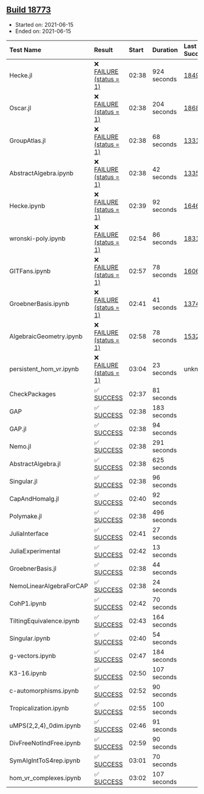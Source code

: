 ## [Build 18773](https://oscarci.mathematik.uni-kl.de/job/oscar/18773/)

* Started on: 2021-06-15
* Ended on: 2021-06-15

| Test Name    | Result | Start | Duration | Last Success | First Failure |
|:-------------|:-------|:------|:---------|:-------------|:--------------|
| Hecke.jl | ❌ [FAILURE (status = 1)](https://oscarci.mathematik.uni-kl.de/job/oscar/18773/artifact/logs/build-18773/Hecke.jl.log) | 02:38 | 924 seconds | [18490](https://oscarci.mathematik.uni-kl.de/job/oscar/18490/) | [18491](https://oscarci.mathematik.uni-kl.de/job/oscar/18491/) |
| Oscar.jl | ❌ [FAILURE (status = 1)](https://oscarci.mathematik.uni-kl.de/job/oscar/18773/artifact/logs/build-18773/Oscar.jl.log) | 02:38 | 204 seconds | [18684](https://oscarci.mathematik.uni-kl.de/job/oscar/18684/) | [18685](https://oscarci.mathematik.uni-kl.de/job/oscar/18685/) |
| GroupAtlas.jl | ❌ [FAILURE (status = 1)](https://oscarci.mathematik.uni-kl.de/job/oscar/18773/artifact/logs/build-18773/GroupAtlas.jl.log) | 02:38 | 68 seconds | [13311](https://oscarci.mathematik.uni-kl.de/job/oscar/13311/) | [13312](https://oscarci.mathematik.uni-kl.de/job/oscar/13312/) |
| AbstractAlgebra.ipynb | ❌ [FAILURE (status = 1)](https://oscarci.mathematik.uni-kl.de/job/oscar/18773/artifact/logs/build-18773/AbstractAlgebra.ipynb.log) | 02:38 | 42 seconds | [13355](https://oscarci.mathematik.uni-kl.de/job/oscar/13355/) | [13356](https://oscarci.mathematik.uni-kl.de/job/oscar/13356/) |
| Hecke.ipynb | ❌ [FAILURE (status = 1)](https://oscarci.mathematik.uni-kl.de/job/oscar/18773/artifact/logs/build-18773/Hecke.ipynb.log) | 02:39 | 92 seconds | [16463](https://oscarci.mathematik.uni-kl.de/job/oscar/16463/) | [16464](https://oscarci.mathematik.uni-kl.de/job/oscar/16464/) |
| wronski-poly.ipynb | ❌ [FAILURE (status = 1)](https://oscarci.mathematik.uni-kl.de/job/oscar/18773/artifact/logs/build-18773/wronski-poly.ipynb.log) | 02:54 | 86 seconds | [18314](https://oscarci.mathematik.uni-kl.de/job/oscar/18314/) | [18315](https://oscarci.mathematik.uni-kl.de/job/oscar/18315/) |
| GITFans.ipynb | ❌ [FAILURE (status = 1)](https://oscarci.mathematik.uni-kl.de/job/oscar/18773/artifact/logs/build-18773/GITFans.ipynb.log) | 02:57 | 78 seconds | [16068](https://oscarci.mathematik.uni-kl.de/job/oscar/16068/) | [16069](https://oscarci.mathematik.uni-kl.de/job/oscar/16069/) |
| GroebnerBasis.ipynb | ❌ [FAILURE (status = 1)](https://oscarci.mathematik.uni-kl.de/job/oscar/18773/artifact/logs/build-18773/GroebnerBasis.ipynb.log) | 02:41 | 41 seconds | [13748](https://oscarci.mathematik.uni-kl.de/job/oscar/13748/) | [13749](https://oscarci.mathematik.uni-kl.de/job/oscar/13749/) |
| AlgebraicGeometry.ipynb | ❌ [FAILURE (status = 1)](https://oscarci.mathematik.uni-kl.de/job/oscar/18773/artifact/logs/build-18773/AlgebraicGeometry.ipynb.log) | 02:58 | 78 seconds | [15322](https://oscarci.mathematik.uni-kl.de/job/oscar/15322/) | [15323](https://oscarci.mathematik.uni-kl.de/job/oscar/15323/) |
| persistent_hom_vr.ipynb | ❌ [FAILURE (status = 1)](https://oscarci.mathematik.uni-kl.de/job/oscar/18773/artifact/logs/build-18773/persistent_hom_vr.ipynb.log) | 03:04 | 23 seconds | unknown | unknown |
| CheckPackages | ✅ [SUCCESS](https://oscarci.mathematik.uni-kl.de/job/oscar/18773/artifact/logs/build-18773/CheckPackages.log) | 02:37 | 81 seconds |  |  |
| GAP | ✅ [SUCCESS](https://oscarci.mathematik.uni-kl.de/job/oscar/18773/artifact/logs/build-18773/GAP.log) | 02:38 | 183 seconds |  |  |
| GAP.jl | ✅ [SUCCESS](https://oscarci.mathematik.uni-kl.de/job/oscar/18773/artifact/logs/build-18773/GAP.jl.log) | 02:38 | 94 seconds |  |  |
| Nemo.jl | ✅ [SUCCESS](https://oscarci.mathematik.uni-kl.de/job/oscar/18773/artifact/logs/build-18773/Nemo.jl.log) | 02:38 | 291 seconds |  |  |
| AbstractAlgebra.jl | ✅ [SUCCESS](https://oscarci.mathematik.uni-kl.de/job/oscar/18773/artifact/logs/build-18773/AbstractAlgebra.jl.log) | 02:38 | 625 seconds |  |  |
| Singular.jl | ✅ [SUCCESS](https://oscarci.mathematik.uni-kl.de/job/oscar/18773/artifact/logs/build-18773/Singular.jl.log) | 02:38 | 96 seconds |  |  |
| CapAndHomalg.jl | ✅ [SUCCESS](https://oscarci.mathematik.uni-kl.de/job/oscar/18773/artifact/logs/build-18773/CapAndHomalg.jl.log) | 02:40 | 92 seconds |  |  |
| Polymake.jl | ✅ [SUCCESS](https://oscarci.mathematik.uni-kl.de/job/oscar/18773/artifact/logs/build-18773/Polymake.jl.log) | 02:38 | 496 seconds |  |  |
| JuliaInterface | ✅ [SUCCESS](https://oscarci.mathematik.uni-kl.de/job/oscar/18773/artifact/logs/build-18773/JuliaInterface.log) | 02:41 | 27 seconds |  |  |
| JuliaExperimental | ✅ [SUCCESS](https://oscarci.mathematik.uni-kl.de/job/oscar/18773/artifact/logs/build-18773/JuliaExperimental.log) | 02:42 | 13 seconds |  |  |
| GroebnerBasis.jl | ✅ [SUCCESS](https://oscarci.mathematik.uni-kl.de/job/oscar/18773/artifact/logs/build-18773/GroebnerBasis.jl.log) | 02:38 | 44 seconds |  |  |
| NemoLinearAlgebraForCAP | ✅ [SUCCESS](https://oscarci.mathematik.uni-kl.de/job/oscar/18773/artifact/logs/build-18773/NemoLinearAlgebraForCAP.log) | 02:38 | 24 seconds |  |  |
| CohP1.ipynb | ✅ [SUCCESS](https://oscarci.mathematik.uni-kl.de/job/oscar/18773/artifact/logs/build-18773/CohP1.ipynb.log) | 02:42 | 70 seconds |  |  |
| TiltingEquivalence.ipynb | ✅ [SUCCESS](https://oscarci.mathematik.uni-kl.de/job/oscar/18773/artifact/logs/build-18773/TiltingEquivalence.ipynb.log) | 02:43 | 164 seconds |  |  |
| Singular.ipynb | ✅ [SUCCESS](https://oscarci.mathematik.uni-kl.de/job/oscar/18773/artifact/logs/build-18773/Singular.ipynb.log) | 02:40 | 54 seconds |  |  |
| g-vectors.ipynb | ✅ [SUCCESS](https://oscarci.mathematik.uni-kl.de/job/oscar/18773/artifact/logs/build-18773/g-vectors.ipynb.log) | 02:47 | 184 seconds |  |  |
| K3-16.ipynb | ✅ [SUCCESS](https://oscarci.mathematik.uni-kl.de/job/oscar/18773/artifact/logs/build-18773/K3-16.ipynb.log) | 02:50 | 107 seconds |  |  |
| c-automorphisms.ipynb | ✅ [SUCCESS](https://oscarci.mathematik.uni-kl.de/job/oscar/18773/artifact/logs/build-18773/c-automorphisms.ipynb.log) | 02:52 | 90 seconds |  |  |
| Tropicalization.ipynb | ✅ [SUCCESS](https://oscarci.mathematik.uni-kl.de/job/oscar/18773/artifact/logs/build-18773/Tropicalization.ipynb.log) | 02:55 | 100 seconds |  |  |
| uMPS(2,2,4)_0dim.ipynb | ✅ [SUCCESS](https://oscarci.mathematik.uni-kl.de/job/oscar/18773/artifact/logs/build-18773/uMPS-2-2-4-_0dim.ipynb.log) | 02:46 | 91 seconds |  |  |
| DivFreeNotIndFree.ipynb | ✅ [SUCCESS](https://oscarci.mathematik.uni-kl.de/job/oscar/18773/artifact/logs/build-18773/DivFreeNotIndFree.ipynb.log) | 02:59 | 90 seconds |  |  |
| SymAlgIntToS4rep.ipynb | ✅ [SUCCESS](https://oscarci.mathematik.uni-kl.de/job/oscar/18773/artifact/logs/build-18773/SymAlgIntToS4rep.ipynb.log) | 03:01 | 70 seconds |  |  |
| hom_vr_complexes.ipynb | ✅ [SUCCESS](https://oscarci.mathematik.uni-kl.de/job/oscar/18773/artifact/logs/build-18773/hom_vr_complexes.ipynb.log) | 03:02 | 107 seconds |  |  |
